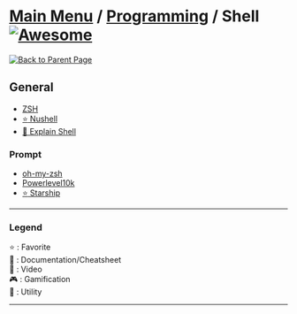 # [Main Menu](../../README.md) / [Programming](../README.md) / Shell [![Awesome](https://awesome.re/badge-flat.svg)](https://awesome.re)

[![Back to Parent Page](https://img.shields.io/badge/-Back_to_Parent_Page-blue?style=for-the-badge)](../README.md)

## General
- [ZSH](https://www.zsh.org)
- [:star: Nushell](https://www.nushell.sh)
- [:wrench: Explain Shell](https://explainshell.com/)

### Prompt
- [oh-my-zsh](https://ohmyz.sh)
- [Powerlevel10k](https://github.com/romkatv/powerlevel10k)
- [:star: Starship](https://starship.rs)

---

### Legend
:star: : Favorite\
:book: : Documentation/Cheatsheet\
:movie_camera: : Video\
:video_game: : Gamification\
:wrench: : Utility

---
